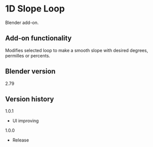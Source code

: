 # 1D Slope Loop

Blender add-on.

Add-on functionality
-
Modifies selected loop to make a smooth slope with desired degrees, permilles or percents.

Blender version
-
2.79

Version history
-
1.0.1
- UI improving

1.0.0
- Release
